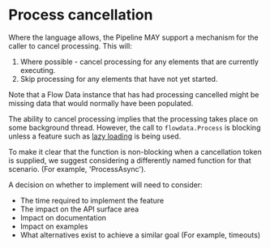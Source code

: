 # Process cancellation

Where the language allows, the Pipeline MAY support a mechanism for the
caller to cancel processing. This will:

1. Where possible - cancel processing for any elements that are currently executing.
2. Skip processing for any elements that have not yet started.

Note that a Flow Data instance that has had processing cancelled might be
missing data that would normally have been populated.

The ability to cancel processing implies that the processing takes place
on some background thread. However, the call to `flowdata.Process` is blocking
unless a feature such as [lazy loading](lazy-loading.md) is being used.

To make it clear that the function is non-blocking when a cancellation token
is supplied, we suggest considering a differently named function for that scenario.
(For example, 'ProcessAsync').

A decision on whether to implement will need to consider: 
- The time required to implement the feature
- The impact on the API surface area 
- Impact on documentation 
- Impact on examples
- What alternatives exist to achieve a similar goal (For example, timeouts)
